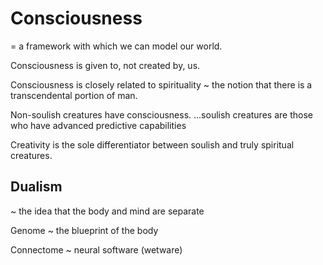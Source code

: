 # Consciousness

= a framework with which we can model our world.

Consciousness is given to, not created by, us.

Consciousness is closely related to spirituality ~ the notion that there is a transcendental portion of man.

Non-soulish creatures have consciousness.
...soulish creatures are those who have advanced predictive capabilities

Creativity is the sole differentiator between soulish and truly spiritual creatures.



## Dualism

~ the idea that the body and mind are separate

Genome ~ the blueprint of the body

Connectome ~ neural software (wetware)

